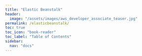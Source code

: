 ```yaml
---
title: "Elastic Beanstalk"
header:
  image: "/assets/images/aws_developer_associate_teaser.jpg"
permalink: /elasticbeanstalk/
toc: true
toc_icon: "book-reader"
toc_label: "Table of Contents"
sidebar:
  nav: "docs"
---
```


